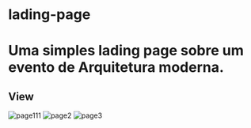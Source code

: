 # lading-page

# Uma simples lading page sobre um evento de Arquitetura moderna.

## View
![page111](https://user-images.githubusercontent.com/91925011/235497607-2f8b50e2-4f89-4b45-9910-63e2f0c6c03b.png)
![page2](https://user-images.githubusercontent.com/91925011/235497609-813fd178-202f-4080-af30-1dacfd17fe94.png)
![page3](https://user-images.githubusercontent.com/91925011/235497621-53a5ece3-e5e0-43c2-a995-252e67a725f4.png)
